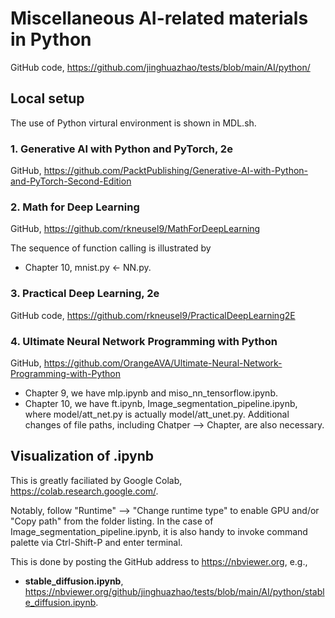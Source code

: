 # Miscellaneous AI-related materials in Python

GitHub code, <https://github.com/jinghuazhao/tests/blob/main/AI/python/>

## Local setup

The use of Python virtural environment is shown in MDL.sh.

### 1. Generative AI with Python and PyTorch, 2e

GitHub, <https://github.com/PacktPublishing/Generative-AI-with-Python-and-PyTorch-Second-Edition>

### 2. Math for Deep Learning

GitHub, <https://github.com/rkneusel9/MathForDeepLearning>

The sequence of function calling is illustrated by

* Chapter 10, mnist.py <- NN.py.

### 3. Practical Deep Learning, 2e

GitHub code, <https://github.com/rkneusel9/PracticalDeepLearning2E>

### 4. Ultimate Neural Network Programming with Python

GitHub, <https://github.com/OrangeAVA/Ultimate-Neural-Network-Programming-with-Python>

* Chapter 9, we have mlp.ipynb and miso_nn_tensorflow.ipynb.
* Chapter 10, we have ft.ipynb, Image_segmentation_pipeline.ipynb, where model/att_net.py is actually model/att_unet.py. Additional changes of file paths, including Chatper --> Chapter, are also necessary.

## Visualization of .ipynb

This is greatly faciliated by Google Colab, <https://colab.research.google.com/>.

Notably, follow "Runtime" --> "Change runtime type" to enable GPU and/or "Copy path" from the folder listing. In the case of Image_segmentation_pipeline.ipynb, it is also handy to invoke command palette via Ctrl-Shift-P and enter terminal.

This is done by posting the GitHub address to <https://nbviewer.org>, e.g.,

- **stable_diffusion.ipynb**, <https://nbviewer.org/github/jinghuazhao/tests/blob/main/AI/python/stable_diffusion.ipynb>.
